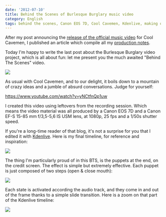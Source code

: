 ```yaml
---
date: '2012-07-10'
title: Behind the Scenes of Burlesque Burglary music video
category: English
tags: behind the scenes, Canon EOS 7D, Cool Cavemen, Kdenlive, making of, music video, Video, youtube
---
```


After my post announcing the [release of the official music video]({filename}/2012/burlesque-burglary-music-video-released.md) for Cool Cavemen, I published an article which compile all my [production notes]({filename}/2012/burlesque-burglary-music-video-production-notes.md).

Today I'm happy to write the last post about the Burlesque Burglary video project, which is all about fun: let me present you the much awaited "Behind The Scenes" video.

![]({attach}burlesque-burglary-making-of-preview.jpg)

As usual with Cool Cavemen, and to our delight, it boils down to a mountain of crazy ideas and a jumble of absurd conversations. Judge for yourself:

https://www.youtube.com/watch?v=yNCtfnQp1uw

I created this video using leftovers from the recording session. Which means the video material was all produced by a Canon EOS 7D and a Canon EF-S 15-85 mm f/3,5-5,6 IS USM lens, at 1080p, 25 fps and a 1/50s shutter speed.

If you're a long-time reader of that blog, it's not a surprise for you that I edited it with [Kdenlive](https://kdenlive.org). Here is my final timeline, for reference and inspiration:

![]({attach}burlesque-burglary-making-of-kdenlive-timeline.png)

The thing I'm particularly proud of in this BTS, is the puppets at the end, on the credit screen. The effect is simple but extremely effective. Each puppet is just composed of two steps (open & close mouth):

![]({attach}puppets-states.png)

Each state is activated according the audio track, and they come in and out of the frame thanks to a simple slide transition. Here is a zoom on that part of the Kdenlive timeline:

![]({attach}making-of-credit-screen-kdenlive-composition.png)
